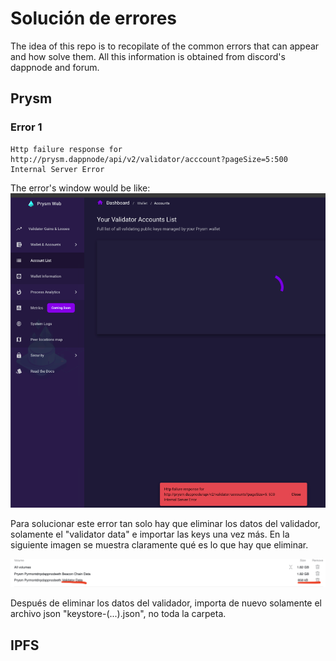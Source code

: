 # Solución de errores

The idea of this repo is to recopilate of the common errors that can appear and how solve them. All this information is obtained from discord's dappnode and forum.

## Prysm 


### Error 1

~~~
Http failure response for
http://prysm.dappnode/api/v2/validator/acccount?pageSize=5:500 
Internal Server Error
~~~

The error's window would be like:
![Error 1](../img/error_prysm_1.png "Prysm Error 1")

Para solucionar este error tan solo hay que eliminar los datos del validador, solamente el "validator data" e importar las keys una vez más. En la siguiente imagen se muestra claramente qué es lo que hay que eliminar.

![Delete only de validator data](../img/error_prysm_1_2.png "Prysm Error 1")

Después de eliminar los datos del validador, importa de nuevo solamente el archivo json "keystore-(...).json", no toda la carpeta.


## IPFS